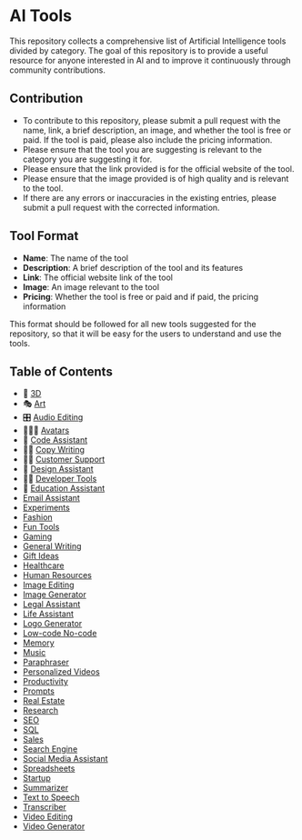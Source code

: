 # AI Tools


This repository collects a comprehensive list of Artificial Intelligence tools divided by category. The goal of this repository is to provide a useful resource for anyone interested in AI and to improve it continuously through community contributions.

## Contribution

- To contribute to this repository, please submit a pull request with the name, link, a brief description, an image, and whether the tool is free or paid. If the tool is paid, please also include the pricing information.
- Please ensure that the tool you are suggesting is relevant to the category you are suggesting it for.
- Please ensure that the link provided is for the official website of the tool.
- Please ensure that the image provided is of high quality and is relevant to the tool.
- If there are any errors or inaccuracies in the existing entries, please submit a pull request with the corrected information.

## Tool Format

- **Name**: The name of the tool
- **Description**: A brief description of the tool and its features
- **Link**: The official website link of the tool
- **Image**: An image relevant to the tool
- **Pricing**: Whether the tool is free or paid and if paid, the pricing information

This format should be followed for all new tools suggested for the repository, so that it will be easy for the users to understand and use the tools.

## Table of Contents

- 📍 [3D](./Categories/./Categories/3d.md)
- 🎭 [Art](./Categories/art.md)
- 🎛️ [Audio Editing](./Categories/audioediting.md)
- 🧑‍🤝‍🧑 [Avatars](./Categories/avatars.md)
- 🥷 [Code Assistant](./Categories/codeassistant.md)
- ✍🏽 [Copy Writing](./Categories/copywriting.md)
- 🧑‍💻 [Customer Support](./Categories/customersupport.md)
- 🎨 [Design Assistant](./Categories/designassistant.md)
- 🧑‍💻 [Developer Tools](./Categories/developertools.md)
- 🏫 [Education Assistant](./Categories/educationassistant.md)
- [Email Assistant](./Categories/emailassistant.md)
- [Experiments](./Categories/experiments.md)
- [Fashion](./Categories/fashion.md)
- [Fun Tools](./Categories/funtools.md)
- [Gaming](./Categories/gaming.md)
- [General Writing](./Categories/generalwriting.md)
- [Gift Ideas](./Categories/giftideas.md)
- [Healthcare](./Categories/healthcare.md)
- [Human Resources](./Categories/humanresources.md)
- [Image Editing](./Categories/imageediting.md)
- [Image Generator](./Categories/imagegenerator.md)
- [Legal Assistant](./Categories/legalassistant.md)
- [Life Assistant](./Categories/lifeassistant.md)
- [Logo Generator](./Categories/logogenerator.md)
- [Low-code No-code](./Categories/low-codeno-code.md)
- [Memory](./Categories/memory.md)
- [Music](./Categories/music.md)
- [Paraphraser](./Categories/paraphraser.md)
- [Personalized Videos](./Categories/personalizedvideos.md)
- [Productivity](./Categories/productivity.md)
- [Prompts](./Categories/prompts.md)
- [Real Estate](./Categories/realestate.md)
- [Research](./Categories/research.md)
- [SEO](./Categories/seo.md)
- [SQL](./Categories/sql.md)
- [Sales](./Categories/sales.md)
- [Search Engine](./Categories/searchengine.md)
- [Social Media Assistant](./Categories/socialmediaassistant.md)
- [Spreadsheets](./Categories/spreadsheets.md)
- [Startup](./Categories/startup.md)
- [Summarizer](./Categories/summarizer.md)
- [Text to Speech](./Categories/texttospeech.md)
- [Transcriber](./Categories/transcriber.md)
- [Video Editing](./Categories/videoediting.md)
- [Video Generator](./Categories/videogenerator.md)







